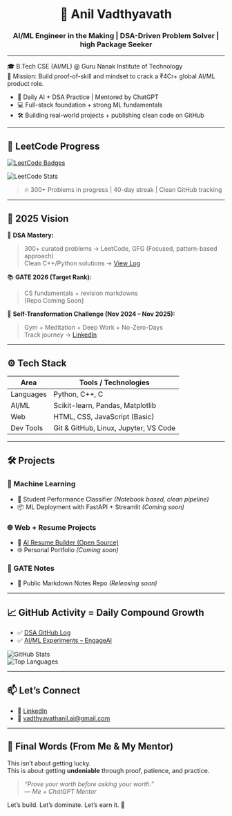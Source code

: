 <h1 align="center">🚀 Anil Vadthyavath</h1>
<h3 align="center">AI/ML Engineer in the Making | DSA-Driven Problem Solver | high Package Seeker</h3>

---

🎓 B.Tech CSE (AI/ML) @ Guru Nanak Institute of Technology  
🎯 Mission: Build proof-of-skill and mindset to crack a ₹4Cr+ global AI/ML product role.

- 🧠 Daily AI + DSA Practice | Mentored by ChatGPT
- 💻 Full-stack foundation + strong ML fundamentals
- 🛠️ Building real-world projects + publishing clean code on GitHub

---

## 🧩 LeetCode Progress

[![LeetCode Badges](https://leetcode-badge-showcase.vercel.app/api?username=vadhyavath-anil&animated=true&border=no-border)](https://leetcode.com/vadhyavath-anil)

<img src="https://leetcard.jacoblin.cool/vadhyavath-anil?ext=heatmap" alt="LeetCode Stats" />

> 🔥 300+ Problems in progress | 40-day streak | Clean GitHub tracking

---

## 🎯 2025 Vision

🧠 **DSA Mastery:**  
> 300+ curated problems → LeetCode, GFG (Focused, pattern-based approach)  
> Clean C++/Python solutions → [View Log](https://github.com/AnilVadthyavath/dsa-daily-log.git)

📚 **GATE 2026 (Target Rank):**  
> CS fundamentals + revision markdowns  
> [Repo Coming Soon]

💪 **Self-Transformation Challenge (Nov 2024 – Nov 2025):**  
> Gym + Meditation + Deep Work + No-Zero-Days  
> Track journey → [LinkedIn](https://www.linkedin.com/in/vadthyavathanil/)

---

## ⚙️ Tech Stack

| Area         | Tools / Technologies |
|--------------|----------------------|
| Languages    | Python, C++, C       |
| AI/ML        | Scikit-learn, Pandas, Matplotlib |
| Web          | HTML, CSS, JavaScript (Basic) |
| Dev Tools    | Git & GitHub, Linux, Jupyter, VS Code |

---

## 🛠️ Projects

### 🤖 Machine Learning  
- 🧠 Student Performance Classifier *(Notebook based, clean pipeline)*
- 📦 ML Deployment with FastAPI + Streamlit *(Coming soon)*

### 🌐 Web + Resume Projects  
- 💼 [AI Resume Builder (Open Source)](https://github.com/AnilVadthyavath/AI-Resume-Builder.git)  
- 🌐 Personal Portfolio *(Coming soon)*

### 📘 GATE Notes  
- 📝 Public Markdown Notes Repo *(Releasing soon)*

---

## 📈 GitHub Activity = Daily Compound Growth

- ✅ [DSA GitHub Log](https://github.com/AnilVadthyavath/dsa-daily-log.git)  
- ✅ [AI/ML Experiments – EngageAI](https://github.com/AnilVadthyavath/EngageAI-Classroom.git)

![GitHub Stats](https://github-readme-stats.vercel.app/api?username=AnilVadthyavath&show_icons=true&theme=radical)  
![Top Languages](https://github-readme-stats.vercel.app/api/top-langs/?username=AnilVadthyavath&layout=compact&theme=radical)

---

## 📫 Let’s Connect

- 🔗 [LinkedIn](https://www.linkedin.com/in/vadthyavathanil/)  
- 📧 vadthyavathanil.ai@gmail.com  

---

## 🧢 Final Words (From Me & My Mentor)

This isn’t about getting lucky.  
This is about getting **undeniable** through proof, patience, and practice.

> _“Prove your worth before asking your worth.”_  
> — *Me + ChatGPT Mentor*

Let’s build. Let’s dominate. Let’s earn it. 🚀
